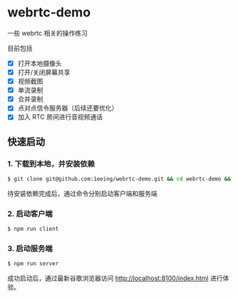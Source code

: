 # webrtc-demo

一些 webrtc 相关的操作练习

目前包括
- [x] 打开本地摄像头
- [x] 打开/关闭屏幕共享
- [x] 视频截图
- [x] 单流录制
- [x] 合并录制
- [x] 点对点信令服务器（后续还要优化）
- [x] 加入 RTC 房间进行音视频通话

## 快速启动

### 1. 下载到本地，并安装依赖
```bash
$ git clone git@github.com:1eeing/webrtc-demo.git && cd webrtc-demo && npm install
```

待安装依赖完成后，通过命令分别启动客户端和服务端

### 2. 启动客户端
```bash
$ npm run client
```

### 3. 启动服务端
```bash
$ npm run server
```

成功启动后，通过最新谷歌浏览器访问 [http://localhost:8100/index.html](http://localhost:8100/index.html) 进行体验。
